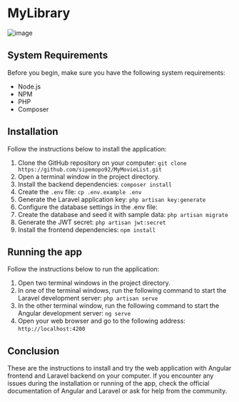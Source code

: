 # MyLibrary

![image](https://user-images.githubusercontent.com/53116541/230182341-b03e9957-6244-44f1-8234-a9f383ca4042.png)

## System Requirements

Before you begin, make sure you have the following system requirements:

- Node.js 
- NPM 
- PHP
- Composer


## Installation

Follow the instructions below to install the application:

1. Clone the GitHub repository on your computer: `git clone https://github.com/sipemopo92/MyMovieList.git`
2. Open a terminal window in the project directory.
3. Install the backend dependencies: `composer install`
4. Create the `.env` file: `cp .env.example .env`
5. Generate the Laravel application key: `php artisan key:generate`
7. Configure the database settings in the .env file:
8. Create the database and seed it with sample data: `php artisan migrate`
9. Generate the JWT secret: `php artisan jwt:secret`
9. Install the frontend dependencies: `npm install`


## Running the app

Follow the instructions below to run the application:

1. Open two terminal windows in the project directory.
2. In one of the terminal windows, run the following command to start the Laravel development server: `php artisan serve`
3. In the other terminal window, run the following command to start the Angular development server: `ng serve`
4. Open your web browser and go to the following address: `http://localhost:4200`



## Conclusion

These are the instructions to install and try the web application with Angular frontend and Laravel backend on your computer. If you encounter any issues during the installation or running of the app, check the official documentation of Angular and Laravel or ask for help from the community.

